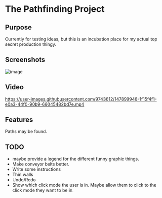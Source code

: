 # The Pathfinding Project
## Purpose
Currently for testing ideas, but this is an incubation place for my actual top secret production thingy.
## Screenshots
![image](https://user-images.githubusercontent.com/16213022/147832330-4faf8a5b-ce39-445b-8a8e-ade43066b68d.png)

## Video
https://user-images.githubusercontent.com/9743612/147899948-1f15f4f1-e0a3-44f0-90b9-66045482bd7e.mp4

## Features
Paths may be found.

## TODO
- maybe provide a legend for the different funny graphic things.
- Make conveyor belts better.
- Write some instructions
- Thin walls
- Undo/Redo
- Show which click mode the user is in. Maybe allow them to click to the click mode they want to be in.

